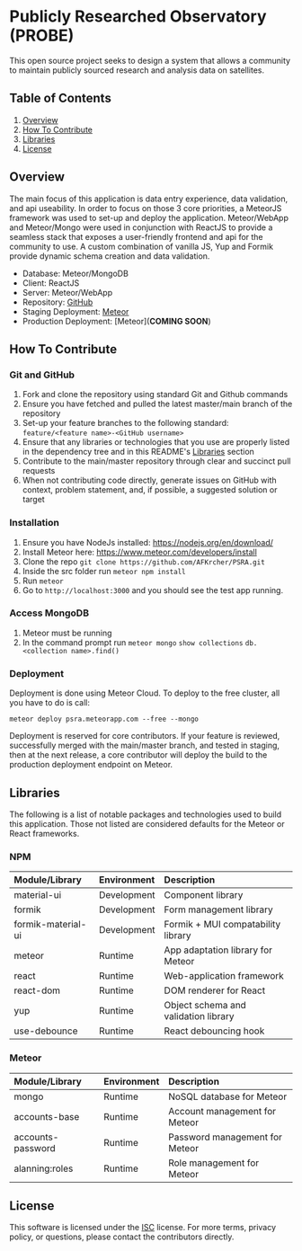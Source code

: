 # Publicly Researched Observatory (PROBE)

This open source project seeks to design a system that allows a community to maintain publicly sourced research and analysis data on satellites.

## Table of Contents

1.  [Overview](#Overview)
2.  [How To Contribute](#How-To-Contribute)
3.  [Libraries](#Libraries)
4.  [License](#License)

## Overview

The main focus of this application is data entry experience, data validation, and api useability. In order to focus on those 3 core priorities, a MeteorJS framework was used to set-up and deploy the application. Meteor/WebApp and Meteor/Mongo were used in conjunction with ReactJS to provide a seamless stack that exposes a user-friendly frontend and api for the community to use. A custom combination of vanilla JS, Yup and Formik provide dynamic schema creation and data validation.

- Database: Meteor/MongoDB
- Client: ReactJS
- Server: Meteor/WebApp
- Repository: [GitHub](https://github.com/AFKrcher/PSRA)
- Staging Deployment: [Meteor](http://psra.meteorapp.com/)
- Production Deployment: [Meteor](**COMING SOON**)

## How To Contribute

### Git and GitHub

1. Fork and clone the repository using standard Git and Github commands
2. Ensure you have fetched and pulled the latest master/main branch of the repository
3. Set-up your feature branches to the following standard: `feature/<feature name>-<GitHub username>`
4. Ensure that any libraries or technologies that you use are properly listed in the dependency tree and in this README's [Libraries](#Libraries) section
5. Contribute to the main/master repository through clear and succinct pull requests
6. When not contributing code directly, generate issues on GitHub with context, problem statement, and, if possible, a suggested solution or target

### Installation

1. Ensure you have NodeJs installed: https://nodejs.org/en/download/
2. Install Meteor here: https://www.meteor.com/developers/install
3. Clone the repo `git clone https://github.com/AFKrcher/PSRA.git`
4. Inside the src folder run `meteor npm install`
5. Run `meteor`
6. Go to `http://localhost:3000` and you should see the test app running.

### Access MongoDB

1. Meteor must be running
2. In the command prompt run
   `meteor mongo`
   `show collections`
   `db.<collection name>.find()`

### Deployment

Deployment is done using Meteor Cloud. To deploy to the free cluster, all you have to do is call:

`meteor deploy psra.meteorapp.com --free --mongo`

Deployment is reserved for core contributors. If your feature is reviewed, successfully merged with the main/master branch, and tested in staging, then at the next release, a core contributor will deploy the build to the production deployment endpoint on Meteor.

## Libraries

The following is a list of notable packages and technologies used to build this application. Those not listed are considered defaults for the Meteor or React frameworks.

### NPM

| Module/Library     | Environment | Description                          |
| :----------------- | :---------- | :----------------------------------- |
| material-ui        | Development | Component library                    |
| formik             | Development | Form management library              |
| formik-material-ui | Development | Formik + MUI compatability library   |
| meteor             | Runtime     | App adaptation library for Meteor    |
| react              | Runtime     | Web-application framework            |
| react-dom          | Runtime     | DOM renderer for React               |
| yup                | Runtime     | Object schema and validation library |
| use-debounce       | Runtime     | React debouncing hook                |

### Meteor

| Module/Library    | Environment | Description                    |
| :---------------- | :---------- | :----------------------------- |
| mongo             | Runtime     | NoSQL database for Meteor      |
| accounts-base     | Runtime     | Account management for Meteor  |
| accounts-password | Runtime     | Password management for Meteor |
| alanning:roles    | Runtime     | Role management for Meteor     |

## License

This software is licensed under the [ISC](./LICENSE) license. For more terms, privacy policy, or questions, please contact the contributors directly.
